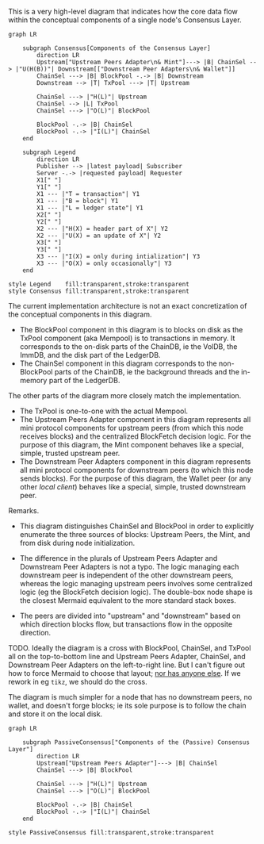 This is a very high-level diagram that indicates how the core data flow within the conceptual components of a single node's Consensus Layer.

```mermaid
graph LR

    subgraph Consensus[Components of the Consensus Layer]
        direction LR
        Upstream["Upstream Peers Adapter\n& Mint"]---> |B| ChainSel --> |"U(H(B))"| Downstream[["Downstream Peer Adapters\n& Wallet"]]
        ChainSel ---> |B| BlockPool -.-> |B| Downstream
        Downstream --> |T| TxPool ---> |T| Upstream

        ChainSel ---> |"H(L)"| Upstream
        ChainSel --> |L| TxPool
        ChainSel ---> |"O(L)"| BlockPool

        BlockPool -.-> |B| ChainSel
        BlockPool -.-> |"I(L)"| ChainSel
    end

    subgraph Legend
        direction LR
        Publisher --> |latest payload| Subscriber
        Server -.-> |requested payload| Requester
        X1[" "]
        Y1[" "]
        X1 --- |"T = transaction"| Y1
        X1 --- |"B = block"| Y1
        X1 --- |"L = ledger state"| Y1
        X2[" "]
        Y2[" "]
        X2 --- |"H(X) = header part of X"| Y2
        X2 --- |"U(X) = an update of X"| Y2
        X3[" "]
        Y3[" "]
        X3 --- |"I(X) = only during intialization"| Y3
        X3 --- |"O(X) = only occasionally"| Y3
    end

style Legend    fill:transparent,stroke:transparent
style Consensus fill:transparent,stroke:transparent
```

The current implementation architecture is not an exact concretization of the conceptual components in this diagram.

- The BlockPool component in this diagram is to blocks on disk as the TxPool component (aka Mempool) is to transactions in memory.
  It corresponds to the on-disk parts of the ChainDB, ie the VolDB, the ImmDB, and the disk part of the LedgerDB.
- The ChainSel component in this diagram corresponds to the non-BlockPool parts of the ChainDB, ie the background threads and the in-memory part of the LedgerDB.

The other parts of the diagram more closely match the implementation.

- The TxPool is one-to-one with the actual Mempool.
- The Upstream Peers Adapter component in this diagram represents all mini protocol components for upstream peers (from which this node receives blocks) and the centralized BlockFetch decision logic.
  For the purpose of this diagram, the Mint component behaves like a special, simple, trusted upstream peer.
- The Downstream Peer Adapters component in this diagram represents all mini protocol components for downstream peers (to which this node sends blocks).
  For the purpose of this diagram, the Wallet peer (or any other _local client_) behaves like a special, simple, trusted downstream peer.

Remarks.

- This diagram distinguishes ChainSel and BlockPool in order to explicitly enumerate the three sources of blocks: Upstream Peers, the Mint, and from disk during node initialization.

- The difference in the plurals of Upstream Peers Adapter and Downstream Peer Adapters is not a typo.
  The logic managing each downstream peer is independent of the other downstream peers, whereas the logic managing upstream peers involves some centralized logic (eg the BlockFetch decision logic).
  The double-box node shape is the closest Mermaid equivalent to the more standard stack boxes.

- The peers are divided into "upstream" and "downstream" based on which direction blocks flow, but transactions flow in the opposite direction.

TODO.
Ideally the diagram is a cross with BlockPool, ChainSel, and TxPool all on the top-to-bottom line and Upstream Peers Adapter, ChainSel, and Downstream Peer Adapters on the left-to-right line.
But I can't figure out how to force Mermaid to choose that layout; [nor has anyone else](https://github.com/mermaid-js/mermaid/issues/270).
If we rework in eg `tikz`, we should do the cross.

The diagram is much simpler for a node that has no downstream peers, no wallet, and doesn't forge blocks; ie its sole purpose is to follow the chain and store it on the local disk.

```mermaid
graph LR

    subgraph PassiveConsensus["Components of the (Passive) Consensus Layer"]
        direction LR
        Upstream["Upstream Peers Adapter"]---> |B| ChainSel
        ChainSel ---> |B| BlockPool

        ChainSel ---> |"H(L)"| Upstream
        ChainSel ---> |"O(L)"| BlockPool

        BlockPool -.-> |B| ChainSel
        BlockPool -.-> |"I(L)"| ChainSel
    end

style PassiveConsensus fill:transparent,stroke:transparent
```
